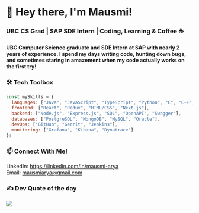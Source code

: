 # 👋 Hey there, I'm Mausmi!
### UBC CS Grad | SAP SDE Intern | Coding, Learning & Coffee ☕
#### UBC Computer Science graduate and SDE Intern at SAP with nearly 2 years of experience. I spend my days writing code, hunting down bugs, and sometimes staring in amazement when my code actually works on the first try!

### 🛠️ Tech Toolbox  
```javascript
const mySkills = {
  languages: ["Java", "JavaScript", "TypeScript", "Python", "C", "C++", "PHP"],
  frontend: ["React", "Redux", "HTML/CSS", "Next.js"],
  backend: ["Node.js", "Express.js", "SQL", "OpenAPI", "Swagger"],
  databases: ["PostgreSQL", "MongoDB", "MySQL", "Oracle"],
  devOps: ["GitHub", "Gerrit", "Jenkins"],
  monitoring: ["Grafana", "Kibana", "Dynatrace"]
};
```

### 📫 Connect With Me!<br>
LinkedIn: https://linkedin.com/in/mausmi-arya <br>
Email: mausmiarya@gmail.com

### ✍️ Dev Quote of the day
![](https://quotes-github-readme.vercel.app/api?type=horizontal&theme=radical)

<!-- Proudly created with GPRM ( https://gprm.itsvg.in ) -->

